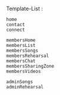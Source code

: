 Template-List :

    home
    contact
    connect

    membersHome
    membersList
    membersSongs
    membersRehearsal
    membersChat
    membersSharingZone
    membersVideos

    adminSongs
    adminRehearsal